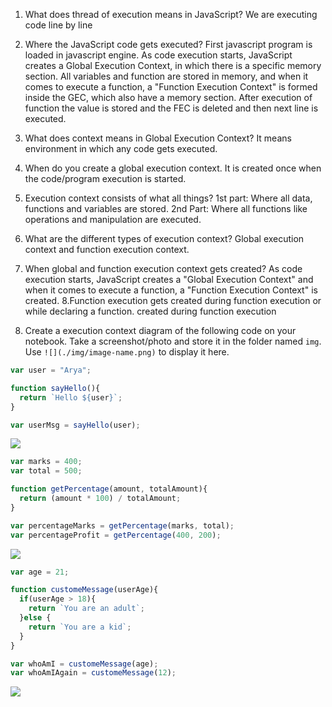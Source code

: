 1. What does thread of execution means in JavaScript?
We are executing code line by line
2. Where the JavaScript code gets executed?
First javascript program is loaded in javascript engine. As code execution starts, JavaScript creates a Global Execution Context, in which there is a specific memory section. All variables and function are stored in memory, and when it comes to execute a function, a "Function Execution Context" is formed inside the GEC, which also have a memory section. After execution of function the value is stored and the FEC is deleted and then next line is executed.


3. What does context means in Global Execution Context?
It means environment in which any code gets executed.
4. When do you create a global execution context.
 It is created once when the code/program execution is started.
5. Execution context consists of what all things?
1st part: Where all data, functions and variables are stored. 2nd Part: Where all functions like operations and manipulation are executed.
6. What are the different types of execution context?
Global execution context and function execution context.
7. When global and function execution context gets created?
 As code execution starts, JavaScript creates a "Global Execution Context" and when it comes to execute a function, a "Function Execution Context" is created.
8.Function  execution gets created during function execution or while declaring a function.
 created during function execution 


9. Create a execution context diagram of the following code on your notebook. Take a screenshot/photo and store it in the folder named `img`. Use `![](./img/image-name.png)` to display it here.



```js
var user = "Arya";

function sayHello(){
  return `Hello ${user}`;
}

var userMsg = sayHello(user);
```

<!-- Put your image here -->

![](./img/image-name.jpg)



```js
var marks = 400;
var total = 500;

function getPercentage(amount, totalAmount){
  return (amount * 100) / totalAmount;
}

var percentageMarks = getPercentage(marks, total);
var percentageProfit = getPercentage(400, 200);
```

<!-- Put your image here -->

![](./img/image-name.jpg)



```js
var age = 21;

function customeMessage(userAge){
  if(userAge > 18){
    return `You are an adult`;
  }else {
    return `You are a kid`;
  }
}

var whoAmI = customeMessage(age);
var whoAmIAgain = customeMessage(12);
```

<!-- Put your image here -->

![](./img/image-name.jpg)